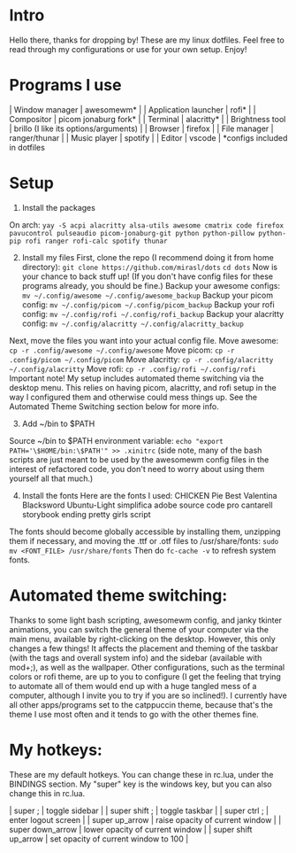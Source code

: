 # Intro

Hello there, thanks for dropping by! These are my linux dotfiles. Feel free to read through my configurations or use for your own setup. Enjoy!

# Programs I use

| Window manager | awesomewm* |
| Application launcher | rofi* |
| Compositor | picom jonaburg fork* |
| Terminal | alacritty* |
| Brightness tool | brillo (I like its options/arguments) |
| Browser | firefox |
| File manager | ranger/thunar |
| Music player | spotify |
| Editor | vscode |
*configs included in dotfiles

# Setup

1. Install the packages

On arch:
`yay -S acpi alacritty alsa-utils awesome cmatrix code firefox pavucontrol pulseaudio picom-jonaburg-git python python-pillow python-pip rofi ranger rofi-calc spotify thunar`

2. Install my files
First, clone the repo (I recommend doing it from home directory):
`git clone https://github.com/mirasl/dots`
`cd dots`
Now is your chance to back stuff up! (If you don't have config files for these programs already, you should be fine.)
Backup your awesome configs: `mv ~/.config/awesome ~/.config/awesome_backup`
Backup your picom config: `mv ~/.config/picom ~/.config/picom_backup`
Backup your rofi config: `mv ~/.config/rofi ~/.config/rofi_backup`
Backup your alacritty config: `mv ~/.config/alacritty ~/.config/alacritty_backup`

Next, move the files you want into your actual config file. 
Move awesome: `cp -r .config/awesome ~/.config/awesome`
Move picom: `cp -r .config/picom ~/.config/picom`
Move alacritty: `cp -r .config/alacritty ~/.config/alacritty`
Move rofi: `cp -r .config/rofi ~/.config/rofi`
Important note! My setup includes automated theme switching via the desktop menu. This relies on having picom, alacritty, and rofi setup in the way I configured them and otherwise could mess things up. See the Automated Theme Switching section below for more info.

3. Add ~/bin to $PATH

Source ~/bin to $PATH environment variable:
`echo "export PATH='\$HOME/bin:\$PATH'" >> .xinitrc`
(side note, many of the bash scripts are just meant to be used by the awesomewm config files in the interest of refactored code, you don't need to worry about using them yourself all that much.)

4. Install the fonts
Here are the fonts I used:
CHICKEN Pie
Best Valentina
Blacksword
Ubuntu-Light
simplifica
adobe source code pro
cantarell
storybook ending
pretty girls script

The fonts should become globally accessible by installing them, unzipping them if necessary, and moving the .ttf or .otf files to /usr/share/fonts:
`sudo mv <FONT_FILE> /usr/share/fonts`
Then do `fc-cache -v` to refresh system fonts.

# Automated theme switching:
Thanks to some light bash scripting, awesomewm config, and janky tkinter animations, you can switch the general theme of your computer via the main menu, available by right-clicking on the desktop. However, this only changes a few things! It affects the placement and theming of the taskbar (with the tags and overall system info) and the sidebar (available with mod+;), as well as the wallpaper. Other configurations, such as the terminal colors or rofi theme, are up to you to configure (I get the feeling that trying to automate all of them would end up with a huge tangled mess of a computer, although I invite you to try if you are so inclined!). I currently have all other apps/programs set to the catppuccin theme, because that's the theme I use most often and it tends to go with the other themes fine.

# My hotkeys:

These are my default hotkeys. You can change these in rc.lua, under the BINDINGS section. My "super" key is the windows key, but you can also change this in rc.lua.

| super ; | toggle sidebar |
| super shift ; | toggle taskbar |
| super ctrl ; | enter logout screen |
| super up_arrow | raise opacity of current window |
| super down_arrow | lower opacity of current window |
| super shift up_arrow | set opacity of current window to 100 |
